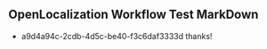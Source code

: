 ## OpenLocalization Workflow Test MarkDown
* a9d4a94c-2cdb-4d5c-be40-f3c6daf3333d thanks!

<!--HONumber=Aug16_HO1-->


